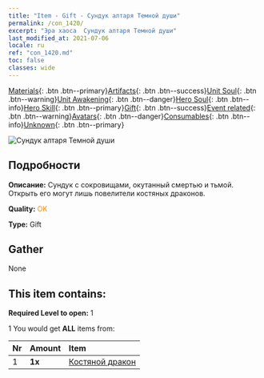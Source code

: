 ```yaml
---
title: "Item - Gift - Сундук алтаря Темной души"
permalink: /con_1420/
excerpt: "Эра хаоса  Сундук алтаря Темной души"
last_modified_at: 2021-07-06
locale: ru
ref: "con_1420.md"
toc: false
classes: wide
---
```

 [Materials](/ItemsRU/){: .btn .btn--primary}[Artifacts](/ItemsRU/Artifacts/){: .btn .btn--success}[Unit Soul](/ItemsRU/UnitSoul/){: .btn .btn--warning}[Unit Awakening](/ItemsRU/UnitAwakening/){: .btn .btn--danger}[Hero Soul](/ItemsRU/HeroSoul/){: .btn .btn--info}[Hero Skill](/ItemsRU/HeroSkill/){: .btn .btn--primary}[Gift](/ItemsRU/Gift/){: .btn .btn--success}[Event related](/ItemsRU/Events/){: .btn .btn--warning}[Avatars](/ItemsRU/Avatars/){: .btn .btn--danger}[Consumables](/ItemsRU/Consumables/){: .btn .btn--info}[Unknown](/ItemsRU/Unknown/){: .btn .btn--primary}

 ![Сундук алтаря Темной души](/images/t/i_907034.png)

## Подробности
 **Описание:** Сундук с сокровищами, окутанный смертью и тьмой. Открыть его могут лишь повелители костяных драконов.

 **Quality:** <span style="color: #FF8C00">OK</span>

 **Type:** Gift

## Gather

  None

## This item contains:

 **Required Level to open:** 1

 1 You would get **ALL** items  from:

  | Nr | Amount |     Item    |
  |:---|:-------|:------------|
  | 1 |  **1x** | [Костяной дракон](/ItemsRU/unt_214/) |  | 
